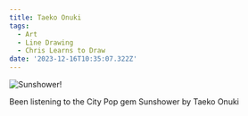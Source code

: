 ```yaml
---
title: Taeko Onuki
tags:
  - Art
  - Line Drawing
  - Chris Learns to Draw
date: '2023-12-16T10:35:07.322Z'
---
```


![Sunshower!](http://res.cloudinary.com/cpadilla/image/upload/v1702673198/chrisdpadilla/blog/art/obxebytffnads6h1x5an.png)

Been listening to the City Pop gem Sunshower by Taeko Onuki
